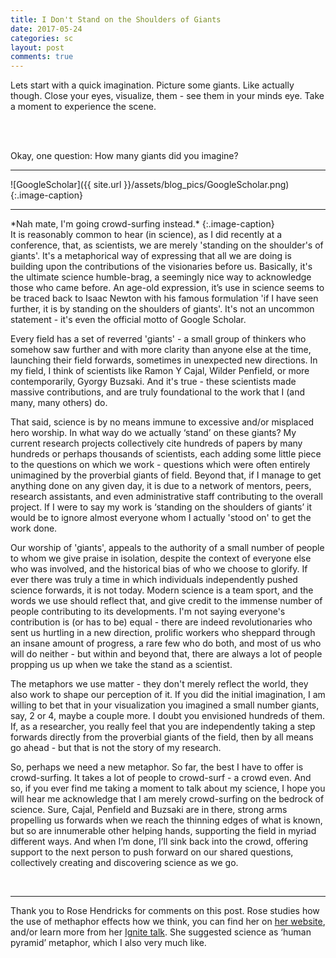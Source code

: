 ```yaml
---
title: I Don't Stand on the Shoulders of Giants
date: 2017-05-24
categories: sc
layout: post
comments: true
---
```


Lets start with a quick imagination. Picture some giants. Like actually though. Close your eyes, visualize, them - see them in your minds eye. Take a moment to experience the scene.

<br>


<br>

Okay, one question: How many giants did you imagine?

<hr>
![GoogleScholar]({{ site.url }}/assets/blog_pics/GoogleScholar.png)
{:.image-caption}
<hr>
*Nah mate, I'm going crowd-surfing instead.*
{:.image-caption}

<br>
It is reasonably common to hear (in science), as I did recently at a conference, that, as scientists, we are merely 'standing on the shoulder's of giants'. It's a metaphorical way of expressing that all we are doing is building upon the contributions of the visionaries before us. Basically, it's the ultimate science humble-brag, a seemingly nice way to acknowledge those who came before. An age-old expression, it’s use in science seems to be traced back to Isaac Newton with his famous formulation 'if I have seen further, it is by standing on the shoulders of giants'. It's not an uncommon statement - it's even the official motto of Google Scholar.

Every field has a set of reverred 'giants' - a small group of thinkers who somehow saw further and with more clarity than anyone else at the time, launching their field forwards, sometimes in unexpected new directions. In my field, I think of scientists like Ramon Y Cajal, Wilder Penfield, or more contemporarily, Gyorgy Buzsaki. And it's true - these scientists made massive contributions, and are truly foundational to the work that I (and many, many others) do.

That said, science is by no means immune to excessive and/or misplaced hero worship. In what way do we actually ‘stand’ on these giants? My current research projects collectively cite hundreds of papers by many hundreds or perhaps thousands of scientists, each adding some little piece to the questions on which we work - questions which were often entirely unimagined by the proverbial giants of field. Beyond that, if I manage to get anything done on any given day, it is due to a network of mentors, peers, research assistants, and even administrative staff contributing to the overall project. If I were to say my work is ‘standing on the shoulders of giants’ it would be to ignore almost everyone whom I actually 'stood on' to get the work done.

Our worship of 'giants', appeals to the authority of a small number of people to whom we give praise in isolation, despite the context of everyone else who was involved, and the historical bias of who we choose to glorify. If ever there was truly a time in which individuals independently pushed science forwards, it is not today. Modern science is a team sport, and the words we use should reflect that, and give credit to the immense number of people contributing to its developments. I'm not saying everyone's contribution is (or has to be) equal - there are indeed revolutionaries who sent us hurtling in a new direction, prolific workers who sheppard through an insane amount of progress, a rare few who do both, and most of us who will do neither - but within and beyond that, there are always a lot of people propping us up when we take the stand as a scientist.

The metaphors we use matter - they don't merely reflect the world, they also work to shape our perception of it. If you did the initial imagination, I am willing to bet that in your visualization you imagined a small number giants, say, 2 or 4, maybe a couple more. I doubt you envisioned hundreds of them. If, as a researcher, you really feel that you are independently taking a step forwards directly from the proverbial giants of the field, then by all means go ahead - but that is not the story of my research.

So, perhaps we need a new metaphor. So far, the best I have to offer is crowd-surfing. It takes a lot of people to crowd-surf - a crowd even. And so, if you ever find me taking a moment to talk about my science, I hope you will hear me acknowledge that I am merely crowd-surfing on the bedrock of science. Sure, Cajal, Penfield and Buzsaki are in there, strong arms propelling us forwards when we reach the thinning edges of what is known, but so are innumerable other helping hands, supporting the field in myriad different ways. And when I’m done, I’ll sink back into the crowd, offering support to the next person to push forward on our shared questions, collectively creating and discovering science as we go.

<br>
<hr>

Thank you to Rose Hendricks for comments on this post. Rose studies how the use of methaphor effects how we think, you can find her on [her website](https://rosehendricks.com), and/or learn more from her [Ignite talk](https://www.youtube.com/watch?v=Mjc12AMLQsk). She suggested science as ‘human pyramid’ metaphor, which I also very much like.

